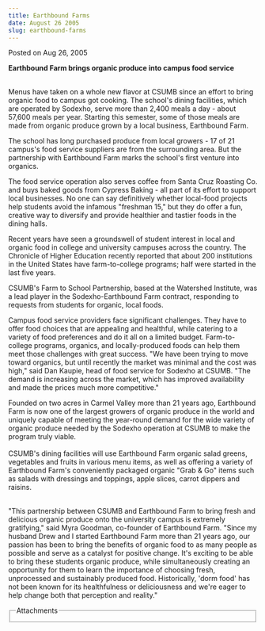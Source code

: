 ```yaml
---
title: Earthbound Farms
date: August 26 2005
slug: earthbound-farms
---
```





<span class="date">Posted on Aug 26, 2005    </span>
<p><strong>Earthbound Farm brings organic produce into campus food
service</strong></p>
<p><br>
Menus have taken on a whole new flavor at CSUMB since an effort to
bring organic food to campus got cooking. The school&apos;s dining
facilities, which are operated by Sodexho, serve more than 2,400
meals a day - about 57,600 meals per year. Starting this semester,
some of those meals are made from organic produce grown by a local
business, Earthbound Farm.</br></p>
<p>The school has long purchased produce from local growers - 17 of
21 campus&apos;s food service suppliers are from the surrounding area.
But the partnership with Earthbound Farm marks the school&apos;s first
venture into organics.</p>
<p>The food service operation also serves coffee from Santa Cruz
Roasting Co. and buys baked goods from Cypress Baking - all part of
its effort to support local businesses. No one can say definitively
whether local-food projects help students avoid the infamous
&quot;freshman 15,&quot; but they do offer a fun, creative way to diversify
and provide healthier and tastier foods in the dining halls.</p>
<p>Recent years have seen a groundswell of student interest in
local and organic food in college and university campuses across
the country. The Chronicle of Higher Education recently reported
that about 200 institutions in the United States have
farm-to-college programs; half were started in the last five
years.</p>
<p>CSUMB&apos;s Farm to School Partnership, based at the Watershed
Institute, was a lead player in the Sodexho-Earthbound Farm
contract, responding to requests from students for organic, local
foods.</p>
<p>Campus food service providers face significant challenges. They
have to offer food choices that are appealing and healthful, while
catering to a variety of food preferences and do it all on a
limited budget. Farm-to-college programs, organics, and
locally-produced foods can help them meet those challenges with
great success. &quot;We have been trying to move toward organics, but
until recently the market was minimal and the cost was high,&quot; said
Dan Kaupie, head of food service for Sodexho at CSUMB. &quot;The demand
is increasing across the market, which has improved availability
and made the prices much more competitive.&quot;</p>
<p>Founded on two acres in Carmel Valley more than 21 years ago,
Earthbound Farm is now one of the largest growers of organic
produce in the world and uniquely capable of meeting the year-round
demand for the wide variety of organic produce needed by the
Sodexho operation at CSUMB to make the program truly viable.<br>
<br>
CSUMB&apos;s dining facilities will use Earthbound Farm organic salad
greens, vegetables and fruits in various menu items, as well as
offering a variety of Earthbound Farm&apos;s conveniently packaged
organic &quot;Grab &amp; Go&quot; items such as salads with dressings and
toppings, apple slices, carrot dippers and raisins.</br></br></p>
<p>&quot;This partnership between CSUMB and Earthbound Farm to bring
fresh and delicious organic produce onto the university campus is
extremely gratifying,&quot; said Myra Goodman, co-founder of Earthbound
Farm. &quot;Since my husband Drew and I started Earthbound Farm more
than 21 years ago, our passion has been to bring the benefits of
organic food to as many people as possible and serve as a catalyst
for positive change. It&apos;s exciting to be able to bring these
students organic produce, while simultaneously creating an
opportunity for them to learn the importance of choosing fresh,
unprocessed and sustainably produced food. Historically, &apos;dorm
food&apos; has not been known for its healthfulness or deliciousness and
we&apos;re eager to help change both that perception and reality.&quot;</p>
<fieldset class="fieldgroup group-attachments">
<legend>Attachments</legend>
<div class="field field-type-emvideo field-field-attach-video">
<div class="field-items">
<div class="field-item odd">
<div class="emvideo emvideo-video emvideo-"/>
</div>
</div>
</div>
</fieldset>





